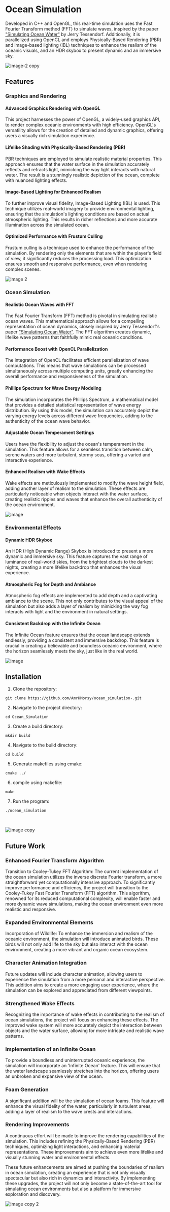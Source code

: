 # Ocean Simulation

Developed in C++ and OpenGL, this real-time simulation uses the Fast Fourier Transform method (FFT) to simulate waves, inspired by the paper ["Simulating Ocean Water"](https://people.computing.clemson.edu/~jtessen/reports/papers_files/coursenotes2004.pdf) by Jerry Tessendorf. Additionally, it is parallelized using OpenCL and employs Physically-Based Rendering (PBR) and image-based lighting (IBL) techniques to enhance the realism of the oceanic visuals, and an HDR skybox to present dynamic and an immersive sky. 

![image-2 copy](https://github.com/AmrHMorsy/Ocean-Simulation/assets/56271967/5ebb1fef-45e0-46bf-b247-d71636ce0f0e)

## Features

### Graphics and Rendering

#### Advanced Graphics Rendering with OpenGL

This project harnesses the power of OpenGL, a widely-used graphics API, to render complex oceanic environments with high efficiency. OpenGL's versatility allows for the creation of detailed and dynamic graphics, offering users a visually rich simulation experience.

#### Lifelike Shading with Physically-Based Rendering (PBR)

PBR techniques are employed to simulate realistic material properties. This approach ensures that the water surface in the simulation accurately reflects and refracts light, mimicking the way light interacts with natural water. The result is a stunningly realistic depiction of the ocean, complete with nuanced lighting effects.

#### Image-Based Lighting for Enhanced Realism

To further improve visual fidelity, Image-Based Lighting (IBL) is used. This technique utilizes real-world imagery to provide environmental lighting, ensuring that the simulation's lighting conditions are based on actual atmospheric lighting. This results in richer reflections and more accurate illumination across the simulated ocean.

#### Optimized Performance with Frustum Culling

Frustum culling is a technique used to enhance the performance of the simulation. By rendering only the elements that are within the player's field of view, it significantly reduces the processing load. This optimization ensures smooth and responsive performance, even when rendering complex scenes.

![image 2](https://github.com/AmrHMorsy/Ocean-Simulation/assets/56271967/0ac42cf6-1602-4f77-a293-f23f99f24ba7)

### Ocean Simulation

#### Realistic Ocean Waves with FFT

The Fast Fourier Transform (FFT) method is pivotal in simulating realistic ocean waves. This mathematical approach allows for a compelling representation of ocean dynamics, closely inspired by Jerry Tessendorf's paper ["Simulating Ocean Water"](https://people.computing.clemson.edu/~jtessen/reports/papers_files/coursenotes2004.pdf). The FFT algorithm creates dynamic, lifelike wave patterns that faithfully mimic real oceanic conditions.


#### Performance Boost with OpenCL Parallelization

The integration of OpenCL facilitates efficient parallelization of wave computations. This means that wave simulations can be processed simultaneously across multiple computing units, greatly enhancing the overall performance and responsiveness of the simulation.


#### Phillips Spectrum for Wave Energy Modeling

The simulation incorporates the Phillips Spectrum, a mathematical model that provides a detailed statistical representation of wave energy distribution. By using this model, the simulation can accurately depict the varying energy levels across different wave frequencies, adding to the authenticity of the ocean wave behavior.

#### Adjustable Ocean Temperament Settings

Users have the flexibility to adjust the ocean's temperament in the simulation. This feature allows for a seamless transition between calm, serene waters and more turbulent, stormy seas, offering a varied and interactive experience.

#### Enhanced Realism with Wake Effects

Wake effects are meticulously implemented to modify the wave height field, adding another layer of realism to the simulation. These effects are particularly noticeable when objects interact with the water surface, creating realistic ripples and waves that enhance the overall authenticity of the ocean environment.

![image](https://github.com/AmrHMorsy/Ocean-Simulation/assets/56271967/2772fce4-1768-4b92-908c-8ecb92e8e77a)

### Environmental Effects

#### Dynamic HDR Skybox 

An HDR (High Dynamic Range) Skybox is introduced to present a more dynamic and immersive sky. This feature captures the vast range of luminance of real-world skies, from the brightest clouds to the darkest nights, creating a more lifelike backdrop that enhances the visual experience.

#### Atmospheric Fog for Depth and Ambiance

Atmospheric fog effects are implemented to add depth and a captivating ambiance to the scene. This not only contributes to the visual appeal of the simulation but also adds a layer of realism by mimicking the way fog interacts with light and the environment in natural settings.

#### Consistent Backdrop with the Infinite Ocean

The Infinite Ocean feature ensures that the ocean landscape extends endlessly, providing a consistent and immersive backdrop. This feature is crucial in creating a believable and boundless oceanic environment, where the horizon seamlessly meets the sky, just like in the real world.

![image](https://github.com/AmrHMorsy/Ocean-Simulation/assets/56271967/ea42b491-76d7-4abc-b233-601a4113fb28)


## Installation

1. Clone the repository:
```
git clone https://github.com/AmrHMorsy/ocean_simulation-.git
```
2. Navigate to the project directory: 
```
cd Ocean_Simulation
```
3. Create a build directory: 
```
mkdir build
```
4. Navigate to the build directory: 
```
cd build
```
5. Generate makefiles using cmake: 
```
cmake ../
```
6. compile using makefile: 
```
make
```
7. Run the program: 
```
./ocean_simulation
```
<br>

![image copy](https://github.com/AmrHMorsy/Ocean-Simulation/assets/56271967/c18bee8f-1a24-4ec3-8300-6918dd2d9109)

## Future Work

### Enhanced Fourier Transform Algorithm

Transition to Cooley-Tukey FFT Algorithm: The current implementation of the ocean simulation utilizes the inverse discrete Fourier transform, a more straightforward yet computationally intensive approach. To significantly improve performance and efficiency, the project will transition to the Cooley-Tukey Fast Fourier Transform (FFT) algorithm. This algorithm, renowned for its reduced computational complexity, will enable faster and more dynamic wave simulations, making the ocean environment even more realistic and responsive.

### Expanded Environmental Elements

Incorporation of Wildlife: To enhance the immersion and realism of the oceanic environment, the simulation will introduce animated birds. These birds will not only add life to the sky but also interact with the ocean environment, creating a more vibrant and organic ocean ecosystem.

### Character Animation Integration

Future updates will include character animation, allowing users to experience the simulation from a more personal and interactive perspective. This addition aims to create a more engaging user experience, where the simulation can be explored and appreciated from different viewpoints.

### Strengthened Wake Effects

Recognizing the importance of wake effects in contributing to the realism of ocean simulations, the project will focus on enhancing these effects. The improved wake system will more accurately depict the interaction between objects and the water surface, allowing for more intricate and realistic wave patterns.

### Implementation of an Infinite Ocean

To provide a boundless and uninterrupted oceanic experience, the simulation will incorporate an 'Infinite Ocean' feature. This will ensure that the water landscape seamlessly stretches into the horizon, offering users an unbroken and expansive view of the ocean.

### Foam Generation

A significant addition will be the simulation of ocean foams. This feature will enhance the visual fidelity of the water, particularly in turbulent areas, adding a layer of realism to the wave crests and interactions.

### Rendering Improvements

A continuous effort will be made to improve the rendering capabilities of the simulation. This includes refining the Physically-Based Rendering (PBR) techniques, optimizing light interactions, and enhancing material representations. These improvements aim to achieve even more lifelike and visually stunning water and environmental effects.

These future enhancements are aimed at pushing the boundaries of realism in ocean simulation, creating an experience that is not only visually spectacular but also rich in dynamics and interactivity. By implementing these upgrades, the project will not only become a state-of-the-art tool for simulating ocean environments but also a platform for immersive exploration and discovery.

![image copy 2](https://github.com/AmrHMorsy/Ocean-Simulation/assets/56271967/b6e61dd7-eb12-4c48-9f93-d48f10ba4d5b)

